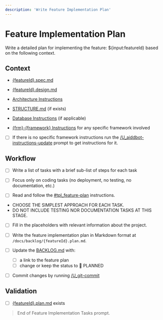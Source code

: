 ```yaml
---
description: 'Write Feature Implementation Plan'
---
```


# Feature Implementation Plan

Write a detailed plan for implementing the feature: ${input:featureId} based on the following context.

## Context

- [{featureId}.spec.md](/docs/backlog/{featureId}.spec.md)
- [{featureId}.design.md](/docs/backlog/{featureId}.design.md)
- [Architecture Instructions](../instructions/bst_architecture.instructions.md)
- [STRUCTURE.md](/docs/STRUCTURE.md) (if exists)
- [Database Instructions](../instructions/bst_database.instructions.md) (if applicable)

- [{frm}-{framework} Instructions](../instructions/frm_{framework}.instructions.md) for any specific framework involved
- [ ] If there is no specific framework instructions run the [/U_aiddbot-instructions-update](U_aiddbot-instructions-update.prompt.md) prompt to get instructions for it.


## Workflow

- [ ] Write a list of tasks with a brief sub-list of steps for each task

- [ ] Focus only on coding tasks (no deployment, no testing, no documentation, etc.)

- [ ] Read and follow the [#tpl_feature-plan](../instructions/tpl_feature-plan.instructions.md) instructions.
- CHOOSE THE SIMPLEST APPROACH FOR EACH TASK.
- DO NOT INCLUDE TESTING NOR DOCUMENTATION TASKS AT THIS STAGE.
  
- [ ] Fill in the placeholders with relevant information about the project.

- [ ] Write the feature implementation plan in Markdown format at `/docs/backlog/{featureId}.plan.md`.

- [ ] Update the [BACKLOG.md](/docs/BACKLOG.md) with:
  - [ ] a link to the feature plan
  - [ ] change or keep the status to 📝 PLANNED

- [ ] Commit changes by running [/U_git-commit](U_git-commit.prompt.md)

## Validation

- [ ] [{featureId}.plan.md](/docs/backlog/{featureId}.plan.md) exists

> End of Feature Implementation Tasks prompt.
